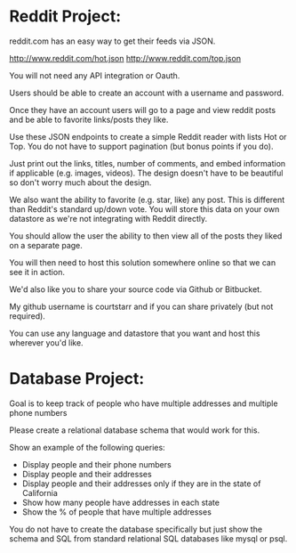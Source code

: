 Reddit Project: 
=================================

reddit.com has an easy way to get their feeds via JSON.

http://www.reddit.com/hot.json
http://www.reddit.com/top.json

You will not need any API integration or Oauth.

Users should be able to create an account with a username and password. 

Once they have an account users will go to a page and view reddit posts and be able to favorite links/posts they like.

Use these JSON endpoints to create a simple Reddit reader with lists Hot or Top. You do not have to support pagination (but bonus points if you do).

Just print out the links, titles, number of comments, and embed information if applicable (e.g. images, videos). The design doesn't have to be beautiful so don't worry much about the design.

We also want the ability to favorite (e.g. star, like) any post. This is different than Reddit's standard up/down vote. You will store this data on your own datastore as we're not integrating with Reddit directly.

You should allow the user the ability to then view all of the posts they liked on a separate page. 

You will then need to host this solution somewhere online so that we can see it in action. 

We'd also like you to share your source code via Github or Bitbucket. 

My github username is courtstarr and if you can share privately (but not required).

You can use any language and datastore that you want and host this wherever you'd like.

Database Project: 
=================================

Goal is to keep track of people who have multiple addresses and multiple phone numbers

Please create a relational database schema that would work for this.

Show an example of the following queries:

- Display people and their phone numbers
- Display people and their addresses
- Display people and their addresses only if they are in the state of California
- Show how many people have addresses in each state
- Show the % of people that have multiple addresses

You do not have to create the database specifically but just show the schema and SQL from standard relational SQL databases like mysql or psql.
